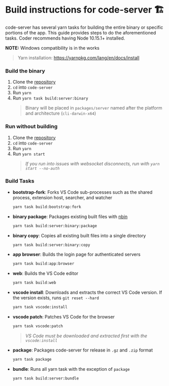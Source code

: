 # Build instructions for code-server 🏗️

code-server has several yarn tasks for building the entire binary or specific portions of the app. This guide provides steps to do the aforementioned tasks. Coder recommends having Node 10.15.1+ installed.

**NOTE:** Windows compatibility is in the works 
> Yarn installation: https://yarnpkg.com/lang/en/docs/install

### Build the binary

1. Clone the [repository](https://github.com/codercom/code-server.git)
2. `cd` into `code-server`
3. Run `yarn`
4. Run `yarn task build:server:binary`
   > Binary will be placed in `packages/server` named after the platform and architecture (`cli-darwin-x64`)

### Run without building
1. Clone the [repository](https://github.com/codercom/code-server.git)
2. `cd` into `code-server`
3. Run `yarn`
4. Run `yarn start`
    > *If you run into issues with websocket disconnects, run with `yarn start --no-auth`*

### Build Tasks

- **bootstrap-fork**: Forks VS Code sub-processes such as the shared process, extension host, searcher, and watcher
  ```bash
  yarn task build:bootstrap:fork
  ```
- **binary package**: Packages existing built files with [nbin](https://github.com/codercom/nbin)
  ```bash
  yarn task build:server:binary:package
  ```
- **binary copy**: Copies all existing built files into a single directory
  ```bash
  yarn task build:server:binary:copy
  ```
- **app browser**: Builds the login page for authenticated servers
  ```bash
  yarn task build:app:browser
  ```
- **web**: Builds the VS Code editor
  ```bash
  yarn task build:web
  ```
- **vscode install**: Downloads and extracts the correct VS Code version. If the version exists, runs `git reset --hard`
  ```bash
  yarn task vscode:install
  ```
- **vscode patch**: Patches VS Code for the browser
  ```bash
  yarn task vscode:patch
  ```
    > *VS Code must be downloaded and extracted first with the `vscode:install`*
- **package**: Packages code-server for release in `.gz` and `.zip` format
  ```bash
  yarn task package
  ```
- **bundle**: Runs all yarn task with the exception of `package`
  ```bash
  yarn task build:server:bundle
  ```